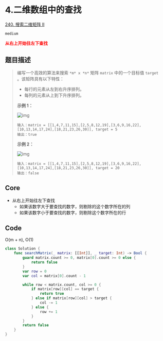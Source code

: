 # 4.二维数组中的查找

[240. 搜索二维矩阵 II](https://leetcode.cn/problems/search-a-2d-matrix-ii/)

`medium`

**<font color=red>从右上开始往左下查找</font>**

## 题目描述

> 编写一个高效的算法来搜索 `*m* x *n*` 矩阵 `matrix` 中的一个目标值 `target` 。该矩阵具有以下特性：
>
> - 每行的元素从左到右升序排列。
> - 每列的元素从上到下升序排列。
>
>  
>
> **示例 1：**
>
> ![img](https://assets.leetcode-cn.com/aliyun-lc-upload/uploads/2020/11/25/searchgrid2.jpg)
>
> ```
> 输入：matrix = [[1,4,7,11,15],[2,5,8,12,19],[3,6,9,16,22],[10,13,14,17,24],[18,21,23,26,30]], target = 5
> 输出：true
> ```
>
> **示例 2：**
>
> ![img](https://assets.leetcode-cn.com/aliyun-lc-upload/uploads/2020/11/25/searchgrid.jpg)
>
> ```
> 输入：matrix = [[1,4,7,11,15],[2,5,8,12,19],[3,6,9,16,22],[10,13,14,17,24],[18,21,23,26,30]], target = 20
> 输出：false
> ```

## Core

- 从右上开始往左下查找
  - 如果该数字大于要查找的数字，则剔除的这个数字所在的列
  - 如果该数字小于要查找的数字，则剔除这个数字所在的行



## Code

O(m + n), O(1)

```swift
class Solution {
    func searchMatrix(_ matrix: [[Int]], _ target: Int) -> Bool {
        guard matrix.count >= 0, matrix[0].count >= 0 else {
            return false
        }
        var row = 0
        var col = matrix[0].count - 1

        while row < matrix.count, col >= 0 {
            if matrix[row][col] == target {
                return true
            } else if matrix[row][col] > target {
                col -= 1
            } else {    
                row += 1
            }
        }
        return false
    }
}
```

